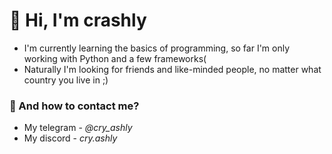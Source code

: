 # 👋 Hi, I'm crashly
- I'm currently learning the basics of programming, so far I'm only working with Python and a few frameworks(
- Naturally I'm looking for friends and like-minded people, no matter what country you live in ;)
### 📩 And how to contact me?
- My telegram - *@cry_ashly*
- My discord - *cry.ashly*
